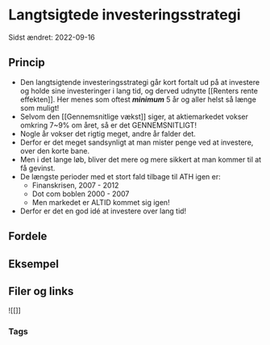 # Langtsigtede investeringsstrategi
Sidst ændret: 2022-09-16

## Princip
- Den langtsigtende investeringsstrategi går kort fortalt ud på at investere og holde sine investeringer i lang tid, og derved udnytte [[Renters rente effekten]]. Her menes som oftest ***minimum*** 5 år og aller helst så længe som muligt!
- Selvom den [[Gennemsnitlige vækst]] siger, at aktiemarkedet vokser omkring 7~9% om året, så er det GENNEMSNITLIGT!
- Nogle år vokser det rigtig meget, andre år falder det.
- Derfor er det meget sandsynligt at man mister penge ved at investere, over den korte bane. 
- Men i det lange løb, bliver det mere og mere sikkert at man kommer til at få gevinst.
- De længste perioder med et stort fald tilbage til ATH igen er:
	- Finanskrisen, 2007 - 2012
	- Dot com boblen 2000 - 2007
	- Men markedet er ALTID  kommet sig igen!
- Derfor er det en god idé at investere over lang tid!

## Fordele

## Eksempel

## Filer og links
![[]]

### Tags

